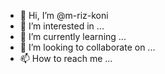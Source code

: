 - 👋 Hi, I’m @m-riz-koni
- 👀 I’m interested in ...
- 🌱 I’m currently learning ...
- 💞️ I’m looking to collaborate on ...
- 📫 How to reach me ...

<!---
m-riz-koni/m-riz-koni is a ✨ special ✨ repository because its `README.md` (this file) appears on your GitHub profile.
You can click the Preview link to take a look at your changes.
--->
